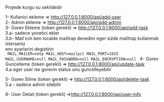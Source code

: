 Projede kurgu su sekildedir

1- Kullanici ekleme => http://127.0.0.1:8000/api/add-user <br>
2- Admin ekleme => http://127.0.0.1:8000/api/add-admin <br>
3- Gorev Ekleme (token gerekli)  => http://127.0.0.1:8000/api/add-task <br>
    3.a- sadece yonetici ekler <br>
    3.b- Mail icin ben localde mailtrap denedim eger sizde mailtrap kullanmak isterseniz <br>
     env ayarlarini degistirin <br>
     <code>
MAIL_MAILER=smtp
MAIL_HOST=mailpit
MAIL_PORT=1025
MAIL_USERNAME=null
MAIL_PASSWORD=null
MAIL_ENCRYPTION=null
 </code>
4- Gorev Guncelleme  (token gerekli) => http://127.0.0.1:8000/api/update-task <br>
 4.a eger user ise  gorevin status unu guncelleyebilir <br>

5- Gorev Silme  (token gerekli) => http://127.0.0.1:8000/api/delete-task <br>
 5.a - sadece admin silebilir <br>

6- User Detail  (token gerekli)  =>http://127.0.0.1:8000/api/user-info <br>
